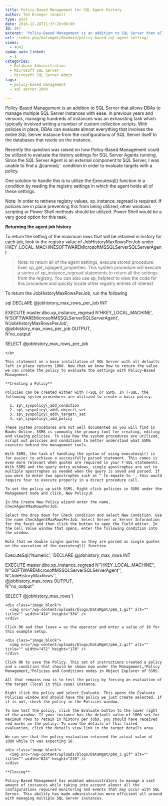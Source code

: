 ```yaml
---
title: Policy-Based Management for SQL Agent History
author: Ted Krueger (onpnt)
type: post
date: 2010-12-28T21:37:29+00:00
ID: 987
excerpt: 'Policy-Based Management is an addition to SQL Server that allows DBAs to manage multiple SQL Server instances with ease.  In previous years and versions, managing hundreds of instances was an exhausting task which typically involved writing a number of custom collection scripts.  With policies in place, DBAs can evaluate almost everything that involves the entire SQL Server instance from the configurations of SQL Server itself to the databases that reside on the instance.'
url: /index.php/datamgmt/dbadmin/policy-based-sql-agent-setting/
views:
  - 4643
rp4wp_auto_linked:
  - 1
categories:
  - Database Administration
  - Microsoft SQL Server
  - Microsoft SQL Server Admin
tags:
  - policy-based management
  - sql server 2008

---
```

Policy-Based Management is an addition to SQL Server that allows DBAs to manage multiple SQL Server instances with ease. In previous years and versions, managing hundreds of instances was an exhausting task which typically involved writing a number of custom collection scripts. With policies in place, DBAs can evaluate almost everything that involves the entire SQL Server instance from the configurations of SQL Server itself to the databases that reside on the instance. 

Recently the question was raised on how Policy-Based Management could be utilized to evaluate the history settings for SQL Server Agents running. Since the SQL Server Agent is an external component to SQL Server, I was unable to find a ¡§canned¡¨ condition in order to evaluate targets with a policy.

One solution to handle this is to utilize the Executesql() function in a condition by reading the registry settings in which the agent holds all of these settings.
  
Note: In order to retrieve registry values, xp\_instance\_regread is required. If policies are in place preventing this from being utilized, other windows scripting or Power Shell methods should be utilized. Power Shell would be a very good option for this task.

**Returning the agent job history**

To return the setting of the maximum rows that will be retained in history for each job, look to the registry value of JobHistoryMaxRowsPerJob under HKEY\_LOCAL\_MACHINESOFTWAREMicrosoftMSSQLServerSQLServerAgent

> Note: to return all of the agent settings, execute stored procedure: Exec sp\_get\_sqlagent\_properties. This system procedure will execute a series of xp\_instance\_regread statements to return all the settings from the registry. You can also use sp\_helptext to view the code for this procedure and quickly locate other registry entries of interest

To return the JobHistoryMaxRowsPerJob, run the following

sql
DECLARE @jobhistory_max_rows_per_job INT  
  
EXECUTE master.dbo.xp_instance_regread N'HKEY_LOCAL_MACHINE',  
             N'SOFTWAREMicrosoftMSSQLServerSQLServerAgent',  
             N'JobHistoryMaxRowsPerJob',  
             @jobhistory_max_rows_per_job OUTPUT,  
             N'no_output'  
                                         
SELECT @jobhistory_max_rows_per_job
```
</p> 

This statement on a base installation of SQL Server with all defaults left in place returns 1000. Now that we know how to return the value we can create the policy to evaluate the settings with Policy-Based Management.

**Creating a Policy**

Policies can be created either with T-SQL or SSMS. In T-SQL, the following system procedures are utilized to create a basic policy.

  1. sp\_syspolicy\_add_condition 
  2. sp\_syspolicy\_add\_object\_set
  3. sp\_syspolicy\_add\_target\_set
  4. sp\_syspolicy\_add_policy

These system procedures are not well documented as you will find in Books Online. SSMS is commonly the primary tool for creating, editing and viewing policies. To view how the system procedures are utilized, script out policies and conditions to better understand what SSMS executes behind the management tools.

With SSMS, the task of handling the syntax of using executesql() is far easier to achieve a successfully parsed statement. This comes is even more relevant when quotes are required in your T-SQL statements. With SSMS and the query entry windows, single apostrophes are set to multiple apostrophes as needed when the query is saved and parsed. If you were to enter two apostrophes such as ” to equate to ', this would require four to execute properly in a direct procedure call.

To set the policy up with SSMS, Right click policies in SSMS under the Management node and click, New Policy¡K

In the Create New Policy wizard enter the name, CheckAgentMaxRowsPerJob.

Select the drop down for Check condition and select New Condition. Use the name CheckAgentMaxRowsPerJob. Select Server or Server Information for the facet and then click the button to open the Field editor. In the Cell Value window that opens, enter the following condition into the window.

Note that we double single quotes so they are parsed as single quotes on the execution of the executesql() function

```
ExecuteSql('Numeric', 'DECLARE @jobhistory_max_rows         INT  
  
EXECUTE master.dbo.xp_instance_regread N''HKEY_LOCAL_MACHINE'',  
             N''SOFTWAREMicrosoftMSSQLServerSQLServerAgent'',  
             N''JobHistoryMaxRows'',  
             @jobhistory_max_rows OUTPUT,  
             N''no_output''  

SELECT @jobhistory_max_rows')
```
<div class="image_block">
  <img src="/wp-content/uploads/blogs/DataMgmt/pbm_1.gif" alt="" title="" width="414" height="334" />
</div>

Click OK and then leave = as the operator and enter a value of 10 for this example setup.

<div class="image_block">
  <img src="/wp-content/uploads/blogs/DataMgmt/pbm_2.gif" alt="" title="" width="472" height="178" />
</div>

Click OK to save the Policy. This set of instructions created a policy and a condition that should be shown now under the Management„³Policy Management„³Policies and Conditions nodes in Object Explorer of SSMS.

All that remains now is to test the policy by forcing an evaluation of the target (local in this case) instance.

Right click the policy and select Evaluate. This opens the Evaluate Policies window and should have the policy we just create selected. If it is not, check the policy in the Policies window.

To now test the policy, click the Evaluate button to the lower right of the window. If your instance has the default value of 1000 set for maximum rows to retain in history per jobs, you should have received red marks on the policy. To view the details of this failed evaluation, click the details view link in the target details area.

We can see that the policy evaluation returned the actual value of 1000 while it was expecting 10.

<div class="image_block">
  <img src="/wp-content/uploads/blogs/DataMgmt/pbm_3.gif" alt="" title="" width="624" height="239" />
</div>

**Closing**

Policy-Based Management has enabled administrators to manage a vast amount of instances while taking into account almost all the configurations required monitoring and events that may occur with SQL Server. This ability has made administration more efficient all around with managing multiple SQL Server instances.